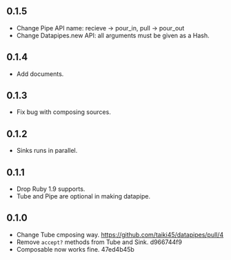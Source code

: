 ## 0.1.5
- Change Pipe API name: recieve -> pour_in, pull -> pour_out
- Change Datapipes.new API: all arguments must be given as a Hash.

## 0.1.4
- Add documents.

## 0.1.3
- Fix bug with composing sources.

## 0.1.2
- Sinks runs in parallel.

## 0.1.1
- Drop Ruby 1.9 supports.
- Tube and Pipe are optional in making datapipe.

## 0.1.0
- Change Tube cmposing way. https://github.com/taiki45/datapipes/pull/4
- Remove `accept?` methods from Tube and Sink. d966744f9
- Composable now works fine. 47ed4b45b
